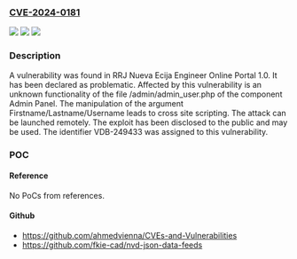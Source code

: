 ### [CVE-2024-0181](https://cve.mitre.org/cgi-bin/cvename.cgi?name=CVE-2024-0181)
![](https://img.shields.io/static/v1?label=Product&message=Nueva%20Ecija%20Engineer%20Online%20Portal&color=blue)
![](https://img.shields.io/static/v1?label=Version&message=%3D%201.0%20&color=brighgreen)
![](https://img.shields.io/static/v1?label=Vulnerability&message=CWE-79%20Cross%20Site%20Scripting&color=brighgreen)

### Description

A vulnerability was found in RRJ Nueva Ecija Engineer Online Portal 1.0. It has been declared as problematic. Affected by this vulnerability is an unknown functionality of the file /admin/admin_user.php of the component Admin Panel. The manipulation of the argument Firstname/Lastname/Username leads to cross site scripting. The attack can be launched remotely. The exploit has been disclosed to the public and may be used. The identifier VDB-249433 was assigned to this vulnerability.

### POC

#### Reference
No PoCs from references.

#### Github
- https://github.com/ahmedvienna/CVEs-and-Vulnerabilities
- https://github.com/fkie-cad/nvd-json-data-feeds

